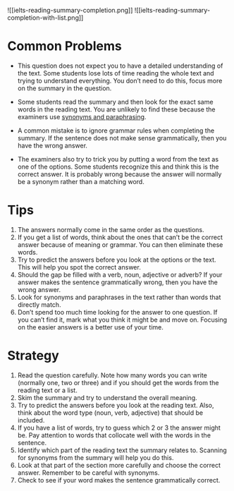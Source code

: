 ![[ielts-reading-summary-completion.png]]
![[ielts-reading-summary-completion-with-list.png]]

# Common Problems

- This question does not expect you to have a detailed understanding of the text. Some students lose lots of time reading the whole text and trying to understand everything. You don’t need to do this, focus more on the summary in the question.

- Some students read the summary and then look for the exact same words in the reading text. You are unlikely to find these because the examiners use [synonyms and paraphrasing](https://www.ieltsadvantage.com/2015/04/28/ielts-reading-sentence-completion-tips/).

- A common mistake is to ignore grammar rules when completing the summary. If the sentence does not make sense grammatically, then you have the wrong answer.

- The examiners also try to trick you by putting a word from the text as one of the options. Some students recognize this and think this is the correct answer. It is probably wrong because the answer will normally be a synonym rather than a matching word.

# Tips

1. The answers normally come in the same order as the questions.
2. If you get a list of words, think about the ones that can’t be the correct answer because of meaning or grammar. You can then eliminate these words.
3. Try to predict the answers before you look at the options or the text. This will help you spot the correct answer.
4. Should the gap be filled with a verb, noun, adjective or adverb? If your answer makes the sentence grammatically wrong, then you have the wrong answer.
5. Look for synonyms and paraphrases in the text rather than words that directly match.
6. Don’t spend too much time looking for the answer to one question. If you can’t find it, mark what you think it might be and move on. Focusing on the easier answers is a better use of your time.

# Strategy 

1. Read the question carefully. Note how many words you can write (normally one, two or three) and if you should get the words from the reading text or a list.
2. Skim the summary and try to understand the overall meaning.
3. Try to predict the answers before you look at the reading text. Also, think about the word type (noun, verb, adjective) that should be included.
4. If you have a list of words, try to guess which 2 or 3 the answer might be. Pay attention to words that collocate well with the words in the sentence.
5. Identify which part of the reading text the summary relates to. Scanning for synonyms from the summary will help you do this.
6. Look at that part of the section more carefully and choose the correct answer. Remember to be careful with synonyms.
7. Check to see if your word makes the sentence grammatically correct.